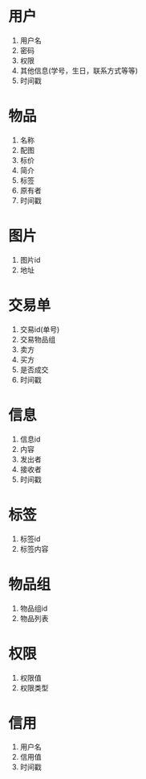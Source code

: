 # 用户
1. 用户名
1. 密码
1. 权限
1. 其他信息(学号，生日，联系方式等等)
1. 时间戳

# 物品
1. 名称
1. 配图
1. 标价
1. 简介
1. 标签
1. 原有者
1. 时间戳

# 图片
1. 图片id
1. 地址

# 交易单
1. 交易id(单号)
1. 交易物品组
1. 卖方
1. 买方
1. 是否成交
1. 时间戳

# 信息
1. 信息id
1. 内容
1. 发出者
1. 接收者
1. 时间戳

# 标签
1. 标签id
1. 标签内容

# 物品组
1. 物品组id
1. 物品列表

# 权限
1. 权限值
1. 权限类型

# 信用
1. 用户名
1. 信用值
1. 时间戳
